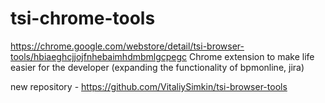 # tsi-chrome-tools
https://chrome.google.com/webstore/detail/tsi-browser-tools/hbiaeghcjjojfnhebaimhdmbmlgcpegc
Сhrome extension to make life easier for the developer (expanding the functionality of bpmonline, jira)


new repository - https://github.com/VitaliySimkin/tsi-browser-tools

